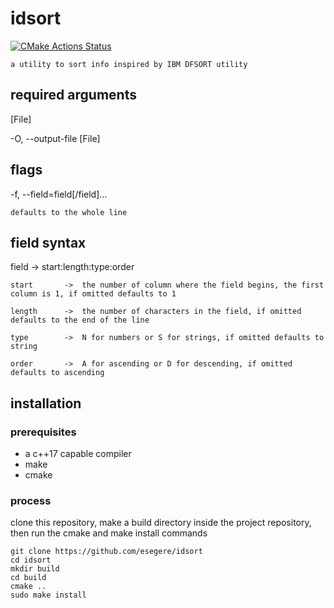 # idsort
[![CMake Actions Status](https://github.com/esegere/idsort/workflows/CMake/badge.svg)](https://github.com/esegere/idsort/actions)

	a utility to sort info inspired by IBM DFSORT utility

## required arguments

\[File\]

-O, --output-file \[File\]

## flags

-f, --field=field\[/field\]...

	defaults to the whole line

## field syntax

field		->		start\:length\:type\:order

	start		->	the number of column where the field begins, the first column is 1, if omitted defaults to 1

	length		->	the number of characters in the field, if omitted defaults to the end of the line

	type		->	N for numbers or S for strings, if omitted defaults to string

	order		->	A for ascending or D for descending, if omitted defaults to ascending

## installation

### prerequisites

- a c++17 capable compiler
- make
- cmake

### process

clone this repository, make a build directory inside the project repository, then run the cmake and make install commands

```shell script
git clone https://github.com/esegere/idsort
cd idsort
mkdir build
cd build
cmake ..
sudo make install
```
